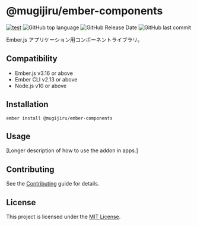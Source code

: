 @mugijiru/ember-components
==============================================================================

[![test](https://github.com/mugijiru/ember-components/actions/workflows/ci.yml/badge.svg)](https://github.com/mugijiru/ember-components/actions/workflows/ci.yml)
![GitHub top language](https://img.shields.io/github/languages/top/mugijiru/ember-components)
![GitHub Release Date](https://img.shields.io/github/release-date/mugijiru/ember-components)
![GitHub last commit](https://img.shields.io/github/last-commit/mugijiru/ember-components)

Ember.js アプリケーション用コンポーネントライブラリ。


Compatibility
------------------------------------------------------------------------------

* Ember.js v3.16 or above
* Ember CLI v2.13 or above
* Node.js v10 or above


Installation
------------------------------------------------------------------------------

```
ember install @mugijiru/ember-components
```


Usage
------------------------------------------------------------------------------

[Longer description of how to use the addon in apps.]


Contributing
------------------------------------------------------------------------------

See the [Contributing](CONTRIBUTING.md) guide for details.


License
------------------------------------------------------------------------------

This project is licensed under the [MIT License](LICENSE.md).
